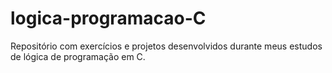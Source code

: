 # logica-programacao-C
Repositório com exercícios e projetos desenvolvidos durante meus estudos de lógica de programação em C.
